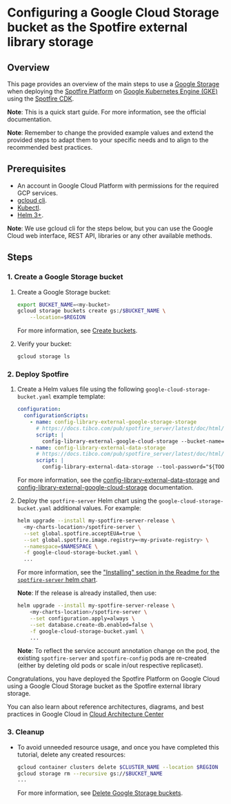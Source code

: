 # Configuring a Google Cloud Storage bucket as the Spotfire external library storage

## Overview

This page provides an overview of the main steps to use a [Google Storage](https://cloud.google.com/load-balancing/docs/application-load-balancer)  when deploying the [Spotfire Platform](https://www.spotfire.com/) on [Google Kubernetes Engine (GKE)](https://cloud.google.com/kubernetes-engine) using the [Spotfire CDK](https://github.com/spotfiresoftware/spotfire-cloud-deployment-kit).

**Note**: This is a quick start guide. For more information, see the official documentation.

**Note**: Remember to change the provided example values and extend the provided steps to adapt them to your specific needs and to align to the recommended best practices.

## Prerequisites

- An account in Google Cloud Platform with permissions for the required GCP services.
- [gcloud cli](https://cloud.google.com/sdk/docs/install-sdk).
- [Kubectl](https://kubernetes.io/docs/tasks/tools/).
- [Helm 3+](https://helm.sh/docs/intro/install/).

**Note**: We use gcloud cli for the steps below, but you can use the Google Cloud web interface, REST API, libraries or any other available methods.

## Steps

### 1. Create a Google Storage bucket

1. Create a Google Storage bucket:
    ```bash
    export BUCKET_NAME=<my-bucket>
    gcloud storage buckets create gs:/$BUCKET_NAME \
        --location=$REGION
    ```
    For more information, see [Create buckets](https://cloud.google.com/storage/docs/creating-buckets).

2. Verify your bucket:
    ```bash
    gcloud storage ls
    ```

### 2. Deploy Spotfire

1. Create a Helm values file using the following `google-cloud-storage-bucket.yaml` example template:
    ```yaml
    configuration:
      configurationScripts:
        - name: config-library-external-google-storage-storage
          # https://docs.tibco.com/pub/spotfire_server/latest/doc/html/TIB_sfire_server_tsas_admin_help/server/topics/config-library-external-google-cloud-storage.html
          script: |
            config-library-external-google-cloud-storage --bucket-name="<GCP bucket name>" --key-prefix="spotfire-library/" --project-id="<GCP project ID>" --credential-file-path=<creds file path> --bootstrap-config="${BOOTSTRAP_FILE}"
        - name: config-library-external-data-storage
          # https://docs.tibco.com/pub/spotfire_server/latest/doc/html/TIB_sfire_server_tsas_admin_help/server/topics/config-library-external-s3-storage.html
          script: |
            config-library-external-data-storage --tool-password="${TOOL_PASSWORD}" --enabled=true --external-storage=GOOGLE_CLOUD_STORAGE --bootstrap-config="${BOOTSTRAP_FILE}"
    ```

    For more information, see the [config-library-external-data-storage](https://docs.tibco.com/pub/spotfire_server/latest/doc/html/TIB_sfire_server_tsas_admin_help/server/topics/config-library-external-data-storage.html) and [config-library-external-google-cloud-storage](https://docs.tibco.com/pub/spotfire_server/latest/doc/html/TIB_sfire_server_tsas_admin_help/server/topics/config-library-external-google-cloud-storage.html) documentation.

2. Deploy the `spotfire-server` Helm chart using the  `google-cloud-storage-bucket.yaml` additional values.
   For example:
    ```bash
    helm upgrade --install my-spotfire-server-release \
      <my-charts-location>/spotfire-server \
      --set global.spotfire.acceptEUA=true \
      --set global.spotfire.image.registry=<my-private-registry> \
      --namespace=$NAMESPACE \
      -f google-cloud-storage-bucket.yaml \
      ...
    ```
   
    For more information, see the ["Installing" section in the Readme for the `spotfire-server` helm chart](../../../helm/charts/spotfire-server/README.md#installing).

    **Note**: If the release is already installed, then use:
    ```bash
    helm upgrade --install my-spotfire-server-release \
        <my-charts-location>/spotfire-server \
        --set configuration.apply=always \
        --set database.create-db.enabled=false \
        -f google-cloud-storage-bucket.yaml \
        ...
    ```

    **Note**: To reflect the service account annotation change on the pod, the existing `spotfire-server` and `spotfire-config` pods are re-created (either by deleting old pods or scale in/out respective replicaset).

Congratulations, you have deployed the Spotfire Platform on Google Cloud using
a Google Cloud Storage bucket as the Spotfire external library storage.

You can also learn about reference architectures, diagrams, and best practices in Google Cloud in [Cloud Architecture Center](https://cloud.google.com/architecture)

### 3. Cleanup

- To avoid unneeded resource usage, and once you have completed this tutorial, delete any created resources:
    ```bash
    gcloud container clusters delete $CLUSTER_NAME --location $REGION
    gcloud storage rm --recursive gs://$BUCKET_NAME
    ...
    ```
    For more information, see [Delete Google Storage buckets](https://cloud.google.com/storage/docs/deleting-buckets#delete-bucket-cli).